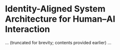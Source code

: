 # Identity-Aligned System Architecture for Human–AI Interaction
... (truncated for brevity; contents provided earlier) ...
